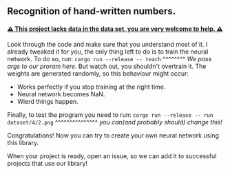## Recognition of hand-written numbers.
#### [⚠ This project lacks data in the data set, you are very welcome to help. ⚠](https://github.com/GreatC0der/nnlib/issues/1)

Look through the code and make sure that you understand most of it.
I already tweaked it for you, the only thing left to do is to train the neural network.
To do so, run:
`
  cargo run --release -- teach
`
                      ^^^^^^^^ *We pass args to our proram here.*
But watch out, you shouldn't overtrain it. The weights are generated randomly, so this behaviour might occur:
- Works perfectly if you stop training at the right time.
- Neural network becomes NaN.
- Wierd things happen.

Finally, to test the program you need to run:
`
  cargo run --release -- run dataset/4/2.png
`
                             ^^^^^^^^^^^^^^^ *you can(and probably should) change this!*

Congratulations! Now you can try to create your own neural network using this library. 

When your project is ready, open an issue, so we can add it to successful projects that use our library!